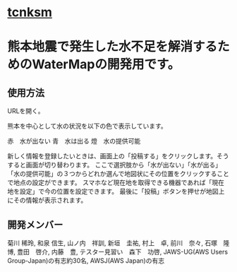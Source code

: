 [tcnksm](https://github.com/tcnksm)
=======
# 熊本地震で発生した水不足を解消するためのWaterMapの開発用です。

## 使用方法
URLを開く。

熊本を中心として水の状況を以下の色で表示しています。
 
 赤　水が出ない
 青　水は出る
 燈　水の提供可能
 
新しく情報を登録したいときは、画面上の「投稿する」をクリックします。そうすると画面が切り替わります。
ここで選択肢から「水が出ない」「水が出る」「水の提供可能」の３つからどれか選んで地図状にその位置をクリックすることで地点の設定ができます。
スマホなど現在地を取得できる機器であれば「現在地を設定」で今の位置を設定できます。
最後に「投稿」ボタンを押せが地図上にその情報が表示されます。


## 開発メンバー
菊川 稀玲,
和泉 信生,
山ノ内　祥訓,
新垣　圭祐,
村上　卓,
前川　奈々,
石塚　隆博,
豊田　啓介,
内藤　豊,
テスター見習い　森下　功啓,
JAWS-UG(AWS Users Group-Japan)の有志約30名,
AWSJ(AWS Japan)の有志
